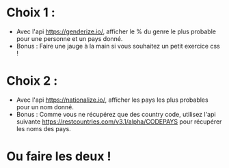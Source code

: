 # Choix 1 :
* Avec l'api https://genderize.io/, afficher le % du genre le plus probable pour une personne et un pays donné.
* Bonus : Faire une jauge à la main si vous souhaitez un petit exercice css !
# Choix 2 :
* Avec l'api https://nationalize.io/, afficher les pays les plus probables pour un nom donné.
* Bonus : Comme vous ne récupérez que des country code, utilisez l'api suivante https://restcountries.com/v3.1/alpha/CODEPAYS pour récupérer les noms des pays.

# Ou faire les deux !